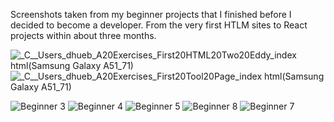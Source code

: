 Screenshots taken from my beginner projects that I finished before I decided to become a developer.
From the very first HTLM sites to React projects within about three months.

![_C__Users_dhueb_A20Exercises_First20HTML20Two20Eddy_index html(Samsung Galaxy A51_71)](https://user-images.githubusercontent.com/105037901/184554356-fe020256-c31c-4d5d-8ff0-aa5ae7bd5793.png)
![_C__Users_dhueb_A20Exercises_First20Tool20Page_index html(Samsung Galaxy A51_71)](https://user-images.githubusercontent.com/105037901/184554362-6260b80b-e015-49e8-bbf2-38d8850ad0c7.png)

![Beginner 3](https://user-images.githubusercontent.com/105037901/184552022-53506501-4fb2-4e45-8d89-76b2dd4a4aee.PNG)
![Beginner 4](https://user-images.githubusercontent.com/105037901/184552024-f2d6a414-5ec8-4389-b505-412f7b6b3d5c.png)
![Beginner 5](https://user-images.githubusercontent.com/105037901/184552025-210e20d3-c2b2-4a12-9ad3-5efbb047e765.png)
![Beginner 8](https://user-images.githubusercontent.com/105037901/184552229-06da4498-eb50-4d07-b614-a25e15944523.PNG)
![Beginner 7](https://user-images.githubusercontent.com/105037901/184552225-1ccfccc5-8acd-4c73-a822-08d4b335bee6.PNG)

